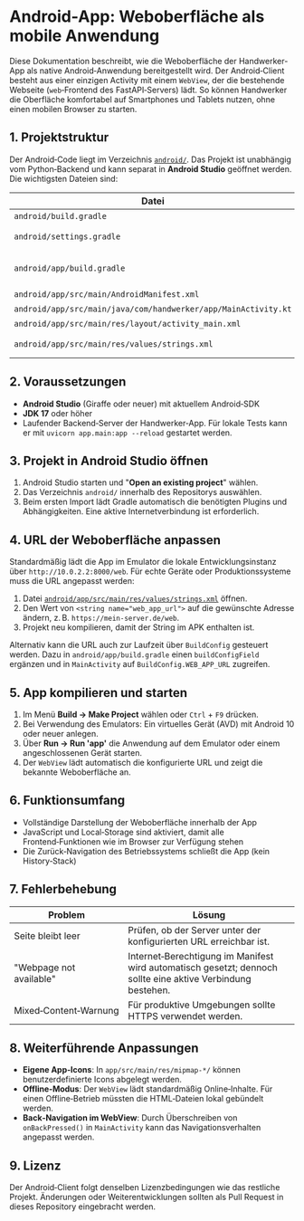 # Android-App: Weboberfläche als mobile Anwendung

Diese Dokumentation beschreibt, wie die Weboberfläche der Handwerker-App als
native Android‑Anwendung bereitgestellt wird. Der Android‑Client besteht aus
einer einzigen Activity mit einem `WebView`, der die bestehende Webseite
(`web`‑Frontend des FastAPI‑Servers) lädt. So können Handwerker die Oberfläche
komfortabel auf Smartphones und Tablets nutzen, ohne einen mobilen Browser zu
starten.

## 1. Projektstruktur

Der Android‑Code liegt im Verzeichnis [`android/`](../android). Das Projekt ist
unabhängig vom Python‑Backend und kann separat in **Android Studio** geöffnet
werden. Die wichtigsten Dateien sind:

| Datei | Zweck |
| ----- | ----- |
| `android/build.gradle` | Top‑Level‑Gradle‑Konfiguration |
| `android/settings.gradle` | Definition des Projekt‑ und Modulnamens |
| `android/app/build.gradle` | Modulkonfiguration (SDK‑Versionen, Abhängigkeiten) |
| `android/app/src/main/AndroidManifest.xml` | Manifest mit `MainActivity` |
| `android/app/src/main/java/com/handwerker/app/MainActivity.kt` | Kotlin‑Code für den `WebView` |
| `android/app/src/main/res/layout/activity_main.xml` | Layout mit einem `WebView` |
| `android/app/src/main/res/values/strings.xml` | Enthält `web_app_url` – die zu ladende Webseite |

## 2. Voraussetzungen

- **Android Studio** (Giraffe oder neuer) mit aktuellem Android‑SDK
- **JDK 17** oder höher
- Laufender Backend‑Server der Handwerker‑App. Für lokale Tests kann er mit
  `uvicorn app.main:app --reload` gestartet werden.

## 3. Projekt in Android Studio öffnen

1. Android Studio starten und "**Open an existing project**" wählen.
2. Das Verzeichnis `android/` innerhalb des Repositorys auswählen.
3. Beim ersten Import lädt Gradle automatisch die benötigten Plugins und
   Abhängigkeiten. Eine aktive Internetverbindung ist erforderlich.

## 4. URL der Weboberfläche anpassen

Standardmäßig lädt die App im Emulator die lokale Entwicklungsinstanz über
`http://10.0.2.2:8000/web`. Für echte Geräte oder Produktionssysteme muss die
URL angepasst werden:

1. Datei [`android/app/src/main/res/values/strings.xml`](../android/app/src/main/res/values/strings.xml) öffnen.
2. Den Wert von `<string name="web_app_url">` auf die gewünschte Adresse ändern,
   z. B. `https://mein-server.de/web`.
3. Projekt neu kompilieren, damit der String im APK enthalten ist.

Alternativ kann die URL auch zur Laufzeit über `BuildConfig` gesteuert werden.
Dazu in `android/app/build.gradle` einen `buildConfigField` ergänzen und in
`MainActivity` auf `BuildConfig.WEB_APP_URL` zugreifen.

## 5. App kompilieren und starten

1. Im Menü **Build → Make Project** wählen oder `Ctrl` + `F9` drücken.
2. Bei Verwendung des Emulators: Ein virtuelles Gerät (AVD) mit Android 10 oder
   neuer anlegen.
3. Über **Run → Run 'app'** die Anwendung auf dem Emulator oder einem
   angeschlossenen Gerät starten.
4. Der `WebView` lädt automatisch die konfigurierte URL und zeigt die bekannte
   Weboberfläche an.

## 6. Funktionsumfang

- Vollständige Darstellung der Weboberfläche innerhalb der App
- JavaScript und Local‑Storage sind aktiviert, damit alle Frontend‑Funktionen
  wie im Browser zur Verfügung stehen
- Die Zurück‑Navigation des Betriebssystems schließt die App (kein History‑Stack)

## 7. Fehlerbehebung

| Problem | Lösung |
| ------- | ------ |
| Seite bleibt leer | Prüfen, ob der Server unter der konfigurierten URL erreichbar ist. |
| "Webpage not available" | Internet‑Berechtigung im Manifest wird automatisch gesetzt; dennoch sollte eine aktive Verbindung bestehen. |
| Mixed‑Content‑Warnung | Für produktive Umgebungen sollte HTTPS verwendet werden. |

## 8. Weiterführende Anpassungen

- **Eigene App‑Icons**: In `app/src/main/res/mipmap-*/` können benutzerdefinierte
  Icons abgelegt werden.
- **Offline‑Modus**: Der `WebView` lädt standardmäßig Online‑Inhalte. Für einen
  Offline‑Betrieb müssten die HTML‑Dateien lokal gebündelt werden.
- **Back‑Navigation im WebView**: Durch Überschreiben von `onBackPressed()` in
  `MainActivity` kann das Navigationsverhalten angepasst werden.

## 9. Lizenz

Der Android‑Client folgt denselben Lizenzbedingungen wie das restliche Projekt.
Änderungen oder Weiterentwicklungen sollten als Pull Request in dieses
Repository eingebracht werden.

